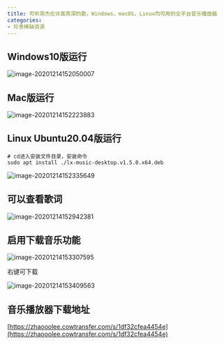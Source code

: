 ```yaml
---
title: 可听周杰伦许嵩周深的歌，Windows，macOS，Linux均可用的全平台音乐播放器
categories:
- 珍贵稀缺资源
---
```


## Windows10版运行

![image-20201214152050007](https://v2fy.com/asset/0i/jikemiji/jikemiji-md/2020-12-14-music.assets/image-20201214152050007.png)



## Mac版运行



![image-20201214152223883](https://v2fy.com/asset/0i/jikemiji/jikemiji-md/2020-12-14-music.assets/image-20201214152223883.png)



## Linux Ubuntu20.04版运行

```
# cd进入安装文件目录，安装命令
sudo apt install ./lx-music-desktop.v1.5.0.x64.deb
```



![image-20201214152335649](https://v2fy.com/asset/0i/jikemiji/jikemiji-md/2020-12-14-music.assets/image-20201214152335649.png)



## 可以查看歌词



![image-20201214152942381](https://v2fy.com/asset/0i/jikemiji/jikemiji-md/2020-12-14-music.assets/image-20201214152942381.png)



## 启用下载音乐功能

![image-20201214153307595](https://v2fy.com/asset/0i/jikemiji/jikemiji-md/2020-12-14-music.assets/image-20201214153307595.png)



右键可下载

![image-20201214153409563](https://v2fy.com/asset/0i/jikemiji/jikemiji-md/2020-12-14-music.assets/image-20201214153409563.png)


## 音乐播放器下载地址


[https://zhaooolee.cowtransfer.com/s/1df32cfea4454e](https://zhaooolee.cowtransfer.com/s/1df32cfea4454e)






